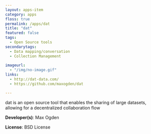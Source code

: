 ```yaml
---
layout: apps-item
category: apps
floss: true
permalink: /apps/dat
title: "dat"
featured: false
tags:
  - Open Source tools
secondarytags:
  - Data mapping/conversation
  - Collection Management
  
imageurl:
  - "/img/no-image.gif"
links:
  - http://dat-data.com/
  - https://github.com/maxogden/dat

---
```

dat is an open source tool that enables the sharing of large datasets, allowing for a decentralized collaboration flow

**Developer(s)**: Max Ogden

**License**: BSD License
